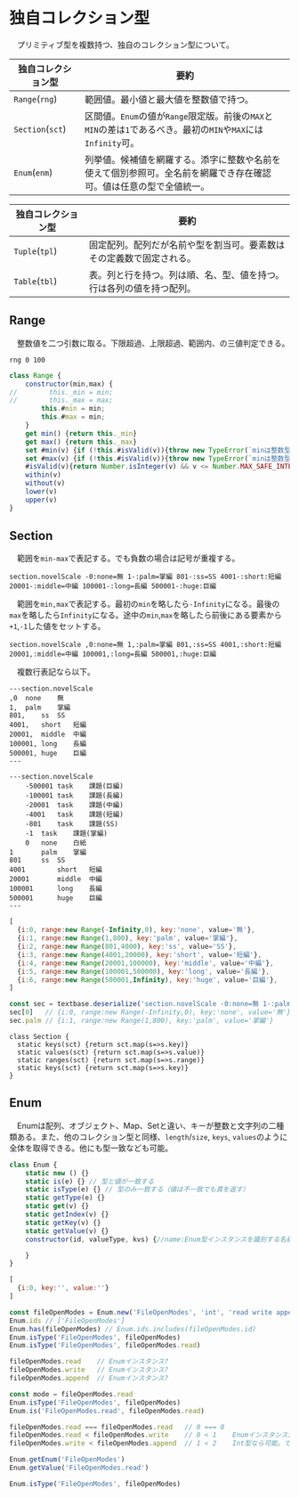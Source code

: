 # 独自コレクション型

　プリミティブ型を複数持つ、独自のコレクション型について。

独自コレクション型|要約
------------------|----
`Range`(`rng`)|範囲値。最小値と最大値を整数値で持つ。
`Section`(`sct`)|区間値。`Enum`の値が`Range`限定版。前後の`MAX`と`MIN`の差は`1`であるべき。最初の`MIN`や`MAX`には`Infinity`可。
`Enum`(`enm`)|列挙値。候補値を網羅する。添字に整数や名前を使えて個別参照可。全名前を網羅でき存在確認可。値は任意の型で全値統一。

独自コレクション型|要約
------------------|----
`Tuple`(`tpl`)|固定配列。配列だが名前や型を割当可。要素数はその定義数で固定される。
`Table`(`tbl`)|表。列と行を持つ。列は順、名、型、値を持つ。行は各列の値を持つ配列。

## Range

　整数値を二つ引数に取る。下限超過、上限超過、範囲内、の三値判定できる。

```
rng 0 100
```

```javascript
class Range {
    constructor(min,max) {
//        this._min = min;
//        this._max = max;
        this.#min = min;
        this.#max = min;
    }
    get min() {return this._min}
    get max() {return this._max}
    set #min(v) {if (!this.#isValid(v)){throw new TypeError(`minは整数型2^53範囲内であるべきです。:${v}`)}else {this._min = v}}
    set #max(v) {if (!this.#isValid(v)){throw new TypeError(`minは整数型2^53範囲内であるべきです。:${v}`)}else {this._min = v}}
    #isValid(v){return Number.isInteger(v) && v <= Number.MAX_SAFE_INTEGER && Number.MIN_SAFE_INTEGER <= v}
    within(v)
    without(v)
    lower(v)
    upper(v)
}
```

## Section

　範囲を`min-max`で表記する。でも負数の場合は記号が重複する。

```
section.novelScale -0:none=無 1-:palm=掌編 801-:ss=SS 4001-:short:短編 20001-:middle=中編 100001-:long=長編 500001-:huge:巨編
```

　範囲を`min,max`で表記する。最初の`min`を略したら`-Infinity`になる。最後の`max`を略したら`Infinity`になる。途中の`min`,`max`を略したら前後にある要素から`+1`,`-1`した値をセットする。

```
section.novelScale ,0:none=無 1,:palm=掌編 801,:ss=SS 4001,:short:短編 20001,:middle=中編 100001,:long=長編 500001,:huge:巨編
```

　複数行表記なら以下。

```
---section.novelScale
,0	none	無
1,	palm	掌編
801,	ss	SS
4001,	short	短編
20001,	middle	中編
100001,	long	長編
500001,	huge	巨編
---
```
```
---section.novelScale
	-500001	task	課題(巨編)
	-100001	task	課題(長編)
	-20001	task	課題(中編)
	-4001	task	課題(短編)
	-801	task	課題(SS)
	-1	task	課題(掌編)
	0	none	白紙
1		palm	掌編
801		ss	SS
4001		short	短編
20001		middle	中編
100001		long	長編
500001		huge	巨編
---
```

```javascript
[
  {i:0, range:new Range(-Infinity,0), key:'none', value='無'},
  {i:1, range:new Range(1,800), key:'palm', value='掌編'},
  {i:2, range:new Range(801,4000), key:'ss', value='SS'},
  {i:3, range:new Range(4001,20000), key:'short', value='短編'},
  {i:4, range:new Range(20001,100000), key:'middle', value='中編'},
  {i:5, range:new Range(100001,500000), key:'long', value='長編'},
  {i:6, range:new Range(500001,Infinity), key:'huge', value='巨編'},
]
```
```javascript
const sec = textbase.deserialize('section.novelScale -0:none=無 1-:palm=掌編 801-:ss=SS 4001-:short:短編 20001-:middle=中編 100001-:long=長編 500001-:huge:巨編')
sec[0]   // {i:0, range:new Range(-Infinity,0), key:'none', value='無'}
sec.palm // {i:1, range:new Range(1,800), key:'palm', value='掌編'}
```
```
class Section {
  static keys(sct) {return sct.map(s=>s.key)}
  static values(sct) {return sct.map(s=>s.value)}
  static ranges(sct) {return sct.map(s=>s.range)}
  static keys(sct) {return sct.map(s=>s.key)}
}
```

## Enum

　Enumは配列、オブジェクト、Map、Setと違い、キーが整数と文字列の二種類ある。また、他のコレクション型と同様、`length`/`size`, `keys`, `values`のように全体を取得できる。他にも型一致なども可能。

```javascript
class Enum {
    static new () {}
    static is(e) {} // 型と値が一致する
    static isType(e) {} // 型のみ一致する（値は不一致でも真を返す）
    static getType(e) {}
    static get(v) {}
    static getIndex(v) {}
    static getKey(v) {}
    static getValue(v) {}
    constructor(id, valueType, kvs) {//name:Enum型インスタンスを識別する名前, valueType:値の型, kvs:要素のキーと値

    }
}
```
```javascript
[
  {i:0, key:'', value:''}
]
```

```javascript
const fileOpenModes = Enum.new('FileOpenModes', 'int', 'read write append')
Enum.ids // ['FileOpenModes']
Enum.has(fileOpenModes) // Enum.ids.includes(fileOpenModes.id)
Enum.isType('FileOpenModes', fileOpenModes)
Enum.isType('FileOpenModes', fileOpenModes.read)

fileOpenModes.read    // Enumインスタンス?
fileOpenModes.write   // Enumインスタンス?
fileOpenModes.append  // Enumインスタンス?

const mode = fileOpenModes.read
Enum.isType('FileOpenModes', fileOpenModes)
Enum.is('FileOpenModes.read', fileOpenModes.read)

fileOpenModes.read === fileOpenModes.read   // 0 === 0
fileOpenModes.read < fileOpenModes.write    // 0 < 1    Enumインスタンスだと <,> で比較できない
fileOpenModes.write < fileOpenModes.append  // 1 < 2    Int型なら可能。でもEnum型判定ができなくなる

Enum.getEnum('FileOpenModes')
Enum.getValue('FileOpenModes.read')

Enum.isType('FileOpenModes', fileOpenModes)
```
